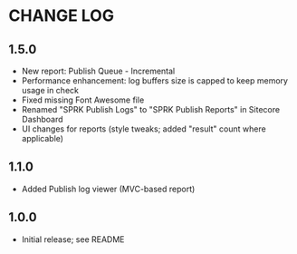 # CHANGE LOG #

## 1.5.0

 * New report: Publish Queue - Incremental
 * Performance enhancement: log buffers size is capped to keep memory usage in check
 * Fixed missing Font Awesome file
 * Renamed "SPRK Publish Logs" to "SPRK Publish Reports" in Sitecore Dashboard
 * UI changes for reports (style tweaks; added "result" count where applicable)

## 1.1.0

 * Added Publish log viewer (MVC-based report)

## 1.0.0

 * Initial release; see README
